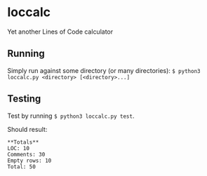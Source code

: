 # loccalc
Yet another Lines of Code calculator

## Running

Simply run against some directory (or many directories):
`$ python3 loccalc.py <directory> [<directory>...]`

## Testing 

Test by running `$ python3 loccalc.py test`. 

Should result:
```
**Totals**
LOC: 10
Comments: 30
Empty rows: 10
Total: 50
```
